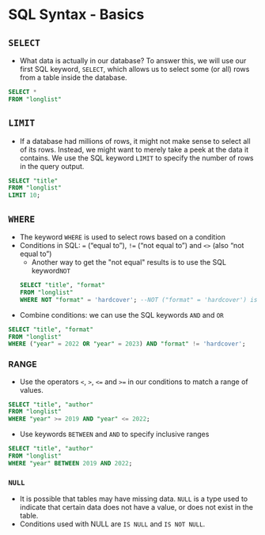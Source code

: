 # SQL Syntax - Basics
## `SELECT`
- What data is actually in our database? To answer this, we will use our first SQL keyword, `SELECT`, which allows us to select some (or all) rows from a table inside the database.
```sql
SELECT * 
FROM "longlist" 
```
## `LIMIT`
- If a database had millions of rows, it might not make sense to select all of its rows. Instead, we might want to merely take a peek at the data it contains. We use the SQL keyword `LIMIT` to specify the number of rows in the query output.
```sql
SELECT "title" 
FROM "longlist" 
LIMIT 10;
```
## `WHERE`
- The keyword `WHERE` is used to select rows based on a condition
- Conditions in SQL:  `=` (“equal to”), `!=` (“not equal to”) and `<>` (also “not equal to”)
  - Another way to get the "not equal" results is to use the SQL keyword`NOT`
  ```sql
  SELECT "title", "format" 
  FROM "longlist" 
  WHERE NOT "format" = 'hardcover'; --NOT ("format" = 'hardcover') is equal to "format" <> 'hardcover'
  ``` 
- Combine conditions: we can use the SQL keywords `AND` and `OR`
```sql
SELECT "title", "format" 
FROM "longlist" 
WHERE ("year" = 2022 OR "year" = 2023) AND "format" != 'hardcover';
```
### RANGE
- Use the operators `<`, `>`, `<=` and `>=` in our conditions to match a range of values.
```sql
SELECT "title", "author" 
FROM "longlist" 
WHERE "year" >= 2019 AND "year" <= 2022;
```
- Use keywords `BETWEEN` and `AND` to specify inclusive ranges
```sql
SELECT "title", "author" 
FROM "longlist" 
WHERE "year" BETWEEN 2019 AND 2022;
```
### `NULL`
- It is possible that tables may have missing data. `NULL` is a type used to indicate that certain data does not have a value, or does not exist in the table.
- Conditions used with NULL are `IS NULL` and `IS NOT NULL`.
